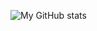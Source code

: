 ![My GitHub stats](https://github-readme-stats.vercel.app/api?username=Kity2023&show_icons=true&theme=radical)
